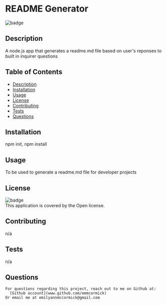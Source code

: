 
  <h1> README Generator </h1>

  ![badge](https://img.shields.io/badge/license-Open-brightgreen)

  ## Description
  A node.js app that generates a readme.md file based on user's reponses to built in inquirer questions

  ## Table of Contents
  
  - [Description](#description)
  - [Installation](#installation)
  - [Usage](#usage)
  - [License](#license)
  - [Contributing](#contributing)
  - [Tests](#tests)
  - [Questions](#questions)
  

  ## Installation
  npm init, npm install 

  ## Usage
  To be used to generate a readme.md file for developer projects

  ## License
  ![badge](https://img.shields.io/badge/license-Open-brightgreen) <br />
    This application is covered by the Open license. 

  ## Contributing
  n/a

  ## Tests
  n/a

  ## Questions
    For questions regarding this project, reach out to me on Github at:
      [Github account](www.github.com/emmcormick)
    Or email me at emilyannmccormick@gmail.com
  



